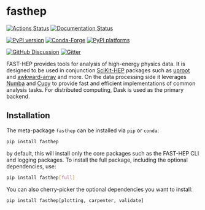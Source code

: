 # fasthep

[![Actions Status][actions-badge]][actions-link]
[![Documentation Status][rtd-badge]][rtd-link]

[![PyPI version][pypi-version]][pypi-link]
[![Conda-Forge][conda-badge]][conda-link]
[![PyPI platforms][pypi-platforms]][pypi-link]

[![GitHub Discussion][github-discussions-badge]][github-discussions-link]
[![Gitter][gitter-badge]][gitter-link]

FAST-HEP provides tools for analysis of high-energy physics data. It is designed
to be used in conjunction [SciKit-HEP](https://scikit-hep.org/) packages such as
[uproot](https://github.com/scikit-hep/uproot5) and
[awkward-array](https://github.com/scikit-hep/awkward) and more. On the data
processing side it leverages [Numba](https://numba.pydata.org/) and
[Cupy](https://cupy.dev/) to provide fast and efficient implementations of
common analysis tasks. For distributed computing, Dask is used as the primary
backend.

## Installation

The meta-package `fasthep` can be installed via `pip` or `conda`:

```bash
pip install fasthep
```

by default, this will install only the core packages such as the FAST-HEP CLI
and logging packages. To install the full package, including the optional
dependencies, use:

```bash
pip install fasthep[full]
```

You can also cherry-picker the optional dependencies you want to install:

```bash
pip install fasthep[plotting, carpenter, validate]
```

<!-- prettier-ignore-start -->
[actions-badge]:            https://github.com/FAST-HEP/fasthep/workflows/CI/badge.svg
[actions-link]:             https://github.com/FAST-HEP/fasthep/actions
[conda-badge]:              https://img.shields.io/conda/vn/conda-forge/fasthep
[conda-link]:               https://github.com/conda-forge/fasthep-feedstock
[github-discussions-badge]: https://img.shields.io/static/v1?label=Discussions&message=Ask&color=blue&logo=github
[github-discussions-link]:  https://github.com/FAST-HEP/fasthep/discussions
[gitter-badge]:             https://badges.gitter.im/https://github.com/FAST-HEP/fasthep/community.svg
[gitter-link]:              https://gitter.im/https://github.com/FAST-HEP/fasthep/community?utm_source=badge&utm_medium=badge&utm_campaign=pr-badge
[pypi-link]:                https://pypi.org/project/fasthep/
[pypi-platforms]:           https://img.shields.io/pypi/pyversions/fasthep
[pypi-version]:             https://img.shields.io/pypi/v/fasthep
[rtd-badge]:                https://readthedocs.org/projects/fasthep/badge/?version=latest
[rtd-link]:                 https://fasthep.readthedocs.io/en/latest/?badge=latest

<!-- prettier-ignore-end -->
